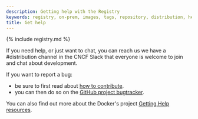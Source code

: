 ```yaml
---
description: Getting help with the Registry
keywords: registry, on-prem, images, tags, repository, distribution, help, 101, TL;DR
title: Get help
---
```


{% include registry.md %}

If you need help, or just want to chat, you can reach us we have a #distribution channel in the CNCF Slack that everyone is welcome to join and chat about development.

If you want to report a bug:

- be sure to first read about [how to contribute](https://github.com/distribution/distribution/blob/master/CONTRIBUTING.md).
- you can then do so on the [GitHub project bugtracker](https://github.com/distribution/distribution/issues).

You can also find out more about the Docker's project [Getting Help resources](../opensource/ways.md).
